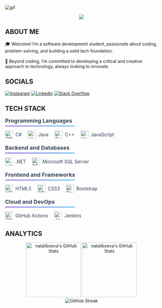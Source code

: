![gif](https://github.com/user-attachments/assets/10ad3ecf-e298-46cd-ab9c-f613be590f88)

<p align="center">
     <img src="https://readme-typing-svg.herokuapp.com?font=&center=true&width=380&height=45&lines=Nice+to+meet+you!" />


## ABOUT ME &nbsp;<img src="https://komarev.com/ghpvc/?username=nataliboeva&color=371D51&style=flat-square&label=Profile%20views&labelColor=FFFFFF" alt="" align="center"/></h2>🎓  Welcome! I’m a software development student, passionate about coding, problem-solving, and building a solid tech foundation.<br><br>🎯  Beyond coding, I’m committed to developing a critical and creative approach to technology, always looking to innovate.

## SOCIALS
[![Instagram](https://img.shields.io/badge/Instagram-%23E4405F.svg?logo=Instagram&logoColor=white)](https://instagram.com/nataliboevaa) [![LinkedIn](https://img.shields.io/badge/LinkedIn-%230077B5.svg?logo=linkedin&logoColor=white)](https://linkedin.com/in/natali-boeva-8b0a762b8) [![Stack Overflow](https://img.shields.io/badge/-Stackoverflow-FE7A16?logo=stack-overflow&logoColor=white)](https://stackoverflow.com/users/28110766) 

## TECH STACK

<div style="font-size:0.95rem;color:#334155">
  <h3 style="margin:0 0 6px 0;font-weight:700;color:#334155;letter-spacing:.2px;">
    Programming Languages
  </h3>
   <div style="height:2px;background:linear-gradient(90deg,#6D28D9,#0EA5E9);width:230px;margin:6px 0 14px 0;border-radius:2px;"></div>
  <p style="margin:0.2rem 0 1rem 0;">
    <span style="display:inline-flex;align-items:center;margin-right:16px;">
      <img src="https://cdn.jsdelivr.net/gh/devicons/devicon/icons/csharp/csharp-original.svg" height="26" alt="C#" style="vertical-align:middle;margin-right:8px;"> C#
    </span>
    <span style="display:inline-flex;align-items:center;margin-right:16px;">
      <img src="https://cdn.jsdelivr.net/gh/devicons/devicon/icons/java/java-original.svg" height="26" alt="Java" style="vertical-align:middle;margin-right:8px;"> Java
    </span>
    <span style="display:inline-flex;align-items:center;margin-right:16px;">
      <img src="https://cdn.jsdelivr.net/gh/devicons/devicon/icons/cplusplus/cplusplus-original.svg" height="26" alt="C++" style="vertical-align:middle;margin-right:8px;"> C++
    </span>
    <span style="display:inline-flex;align-items:center;margin-right:16px;">
      <img src="https://cdn.jsdelivr.net/gh/devicons/devicon/icons/javascript/javascript-original.svg" height="26" alt="JavaScript" style="vertical-align:middle;margin-right:8px;"> JavaScript
    </span>
  </p>
  <h3 style="margin:0 0 6px 0;font-weight:700;color:#334155;letter-spacing:.2px;">
    Backend and Databases
  </h3>
   <div style="height:2px;background:linear-gradient(90deg,#6D28D9,#0EA5E9);width:230px;margin:6px 0 14px 0;border-radius:2px;"></div>
  <p style="margin:0.2rem 0 1rem 0;">
    <span style="display:inline-flex;align-items:center;margin-right:16px;">
      <img src="https://cdn.jsdelivr.net/gh/devicons/devicon/icons/dotnetcore/dotnetcore-original.svg" height="26" alt=".NET" style="vertical-align:middle;margin-right:8px;"> .NET
    </span>
    <span style="display:inline-flex;align-items:center;margin-right:16px;">
      <img src="https://cdn.jsdelivr.net/gh/devicons/devicon/icons/microsoftsqlserver/microsoftsqlserver-plain.svg" height="26" alt="Microsoft SQL Server" style="vertical-align:middle;margin-right:8px;"> Microsoft SQL Server
    </span>
  </p>
  <h3 style="margin:0 0 6px 0;font-weight:700;color:#334155;letter-spacing:.2px;">
    Frontend and Frameworks
  </h3>
   <div style="height:2px;background:linear-gradient(90deg,#6D28D9,#0EA5E9);width:230px;margin:6px 0 14px 0;border-radius:2px;"></div>
  <p style="margin:0.2rem 0 1rem 0;">
    <span style="display:inline-flex;align-items:center;margin-right:16px;">
      <img src="https://cdn.jsdelivr.net/gh/devicons/devicon/icons/html5/html5-original.svg" height="26" alt="HTML5" style="vertical-align:middle;margin-right:8px;"> HTML5
    </span>
    <span style="display:inline-flex;align-items:center;margin-right:16px;">
      <img src="https://cdn.jsdelivr.net/gh/devicons/devicon/icons/css3/css3-original.svg" height="26" alt="CSS3" style="vertical-align:middle;margin-right:8px;"> CSS3
    </span>
    <span style="display:inline-flex;align-items:center;margin-right:16px;">
      <img src="https://cdn.jsdelivr.net/gh/devicons/devicon/icons/bootstrap/bootstrap-original.svg" height="26" alt="Bootstrap" style="vertical-align:middle;margin-right:8px;"> Bootstrap
    </span>
  </p>
  <h3 style="margin:0 0 6px 0;font-weight:700;color:#334155;letter-spacing:.2px;">
    Cloud and DevOps
  </h3>
   <div style="height:2px;background:linear-gradient(90deg,#6D28D9,#0EA5E9);width:230px;margin:6px 0 14px 0;border-radius:2px;"></div>
  <p style="margin:0.2rem 0 0 0;">
    <span style="display:inline-flex;align-items:center;margin-right:16px;">
      <img src="https://cdn.jsdelivr.net/gh/devicons/devicon/icons/githubactions/githubactions-original.svg" height="26" alt="GitHub Actions" style="vertical-align:middle;margin-right:8px;"> GitHub Actions
    </span>
    <span style="display:inline-flex;align-items:center;margin-right:16px;">
      <img src="https://cdn.jsdelivr.net/gh/devicons/devicon/icons/jenkins/jenkins-original.svg" height="26" alt="Jenkins" style="vertical-align:middle;margin-right:8px;"> Jenkins
    </span>
  </p>

</div>

## ANALYTICS
<div align="center">
<img  alt="nataliboeva's GitHub Stats" height="180em" src="https://awesome-github-stats.azurewebsites.net/user-stats/nataliboeva?cardType=level&theme=jolly&showIcons=false&preferLogin=false&Background=371D51&Border=371D51"/>  
<img height="180em" src="https://github-readme-stats.vercel.app/api/top-langs/?username=nataliboeva&theme=jolly&show_icons=true&hide_border=true&layout=compact&hide_title=falsee&bg_color=371d51" alt="nataliboeva's GitHub Stats" />
</div>
<div align="center">
<img src="https://github-readme-streak-stats.herokuapp.com?user=nataliboeva&theme=jolly&hide_border=true&border_radius=12&short_numbers=true&card_width=180&card_height=180&background=371D51&fire=FF64DA&ring=FF64DA&currStreakNum=FF64DA&currStreakLabel=FF64DA&hide_total_contributions=true&hide_longest_streak=true" alt="GitHub Streak"/>
</div>


